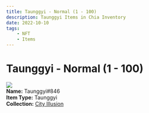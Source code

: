 ```yaml
---
title: Taunggyi - Normal (1 - 100)
description: Taunggyi Items in Chia Inventory
date: 2022-10-10
tags:
    - NFT
    - Items
---
```


# Taunggyi - Normal (1 - 100)
<div class="item_thumbnail">
<img loading="lazy" src="https://ufhl3nhnihllgtkvjfqyejmfe5ptaxak5ilbq44rkqfrjkwa.arweave.net/oU69tO1B1rNN-VUlhgiWFJ18wXArqFhhzk_VQLFKrAw"><br/>
<div><strong>Name:</strong> Taunggyi#846</div>
<div><strong>Item Type:</strong> Taunggyi</div>
<div><strong>Collection:</strong> <a href="https://www.spacescan.io/xch/nft/collection/col1lend2dcn558km4wcwta4xnkfv3xpcmlp9kyt0m909emvfxechlyqdl5ndg">City Illusion</a></div>
</div>

